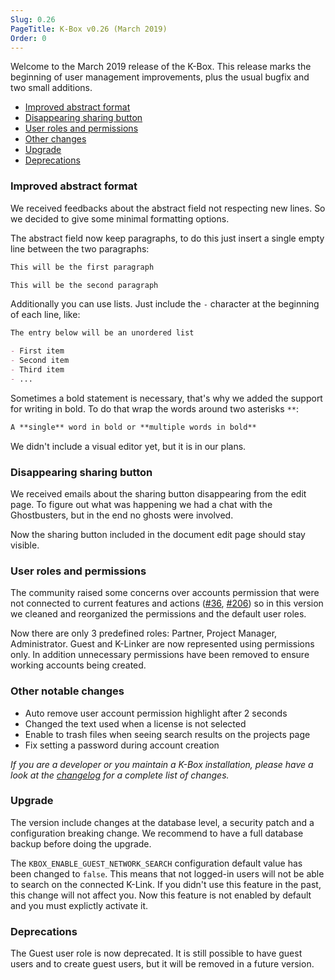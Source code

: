 ```yaml
---
Slug: 0.26
PageTitle: K-Box v0.26 (March 2019)
Order: 0
---
```


Welcome to the March 2019 release of the K-Box. This release marks the beginning of user management
improvements, plus the usual bugfix and two small additions.

- [Improved abstract format](#improved-abstract-format)
- [Disappearing sharing button](#disappearing-sharing-button)
- [User roles and permissions](#user-roles-and-permissions)
- [Other changes](#other-notable-changes)
- [Upgrade](#upgrade)
- [Deprecations](#deprecations)

### Improved abstract format

We received feedbacks about the abstract field not respecting new lines. So we decided to
give some minimal formatting options.

The abstract field now keep paragraphs, to do this just insert a single empty line between
the two paragraphs:

```md
This will be the first paragraph

This will be the second paragraph
```

Additionally you can use lists. Just include the `-` character at the beginning of each
line, like:

```md
The entry below will be an unordered list

- First item
- Second item
- Third item
- ...
```

Sometimes a bold statement is necessary, that's why we added the support for writing
in bold. To do that wrap the words around two asterisks `**`:

```md
A **single** word in bold or **multiple words in bold**
```

We didn't include a visual editor yet, but it is in our plans.

### Disappearing sharing button

We received emails about the sharing button disappearing from the edit page.
To figure out what was happening we had a chat with the Ghostbusters, but in the end no ghosts were involved.

Now the sharing button included in the document edit page should stay visible.

### User roles and permissions

The community raised some concerns over accounts permission that were not connected to current
features and actions ([#36](https://github.com/k-box/k-box/issues/36), [#206](https://github.com/k-box/k-box/issues/206))
so in this version we cleaned and reorganized the permissions and the default user roles.

Now there are only 3 predefined roles: Partner, Project Manager, Administrator. 
Guest and K-Linker are now represented using permissions only. In addition unnecessary permissions have been
removed to ensure working accounts being created.

### Other notable changes

- Auto remove user account permission highlight after 2 seconds 
- Changed the text used when a license is not selected
- Enable to trash files when seeing search results on the projects page
- Fix setting a password during account creation 

_If you are a developer or you maintain a K-Box installation, please have a look at the [changelog](../../changelog.md) for a complete list of changes._

### Upgrade

The version include changes at the database level, a security patch and a configuration breaking change. 
We recommend to have a full database backup before doing the upgrade.

The `KBOX_ENABLE_GUEST_NETWORK_SEARCH` configuration default value has been changed to `false`.
This means that not logged-in users will not be able to search on the connected K-Link.
If you didn't use this feature in the past, this change will not affect you. Now this
feature is not enabled by default and you must explictly activate it.

### Deprecations

The Guest user role is now deprecated. It is still possible to have guest users and to create guest users, but it will be removed in a future version.

